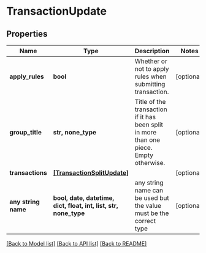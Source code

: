 # TransactionUpdate


## Properties
Name | Type | Description | Notes
------------ | ------------- | ------------- | -------------
**apply_rules** | **bool** | Whether or not to apply rules when submitting transaction. | [optional] 
**group_title** | **str, none_type** | Title of the transaction if it has been split in more than one piece. Empty otherwise. | [optional] 
**transactions** | [**[TransactionSplitUpdate]**](TransactionSplitUpdate.md) |  | [optional] 
**any string name** | **bool, date, datetime, dict, float, int, list, str, none_type** | any string name can be used but the value must be the correct type | [optional]

[[Back to Model list]](../README.md#documentation-for-models) [[Back to API list]](../README.md#documentation-for-api-endpoints) [[Back to README]](../README.md)


